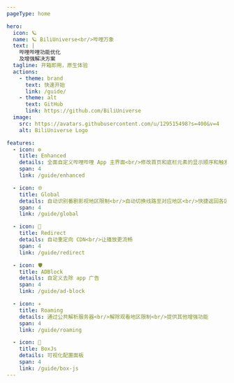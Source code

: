 ```yaml
---
pageType: home

hero:
  icon: 🪐
  name: 🪐 BiliUniverse<br/>哔哩万象
  text: |
    哔哩哔哩功能优化
    及增强解决方案
  tagline: 开箱即用，原生体验
  actions:
    - theme: brand
      text: 快速开始
      link: /guide/
    - theme: alt
      text: GitHub
      link: https://github.com/BiliUniverse
  image:
    src: https://avatars.githubusercontent.com/u/129515498?s=400&v=4
    alt: BiliUniverse Logo

features:
  - icon: ⚙
    title: Enhanced
    details: 全面自定义哔哩哔哩 App 主界面<br/>修改首页和底栏元素的显示顺序和触发功能
    span: 4
    link: /guide/enhanced

  - icon: 🌐
    title: Global
    details: 自动识别番剧影视地区限制<br/>自动切换线路至对应地区<br/>快捷返回各区域搜索结果
    span: 4
    link: /guide/global

  - icon: 🔀
    title: Redirect
    details: 自动重定向 CDN<br/>让播放更流畅
    span: 4
    link: /guide/redirect

  - icon: 🛡️
    title: ADBlock
    details: 自定义去除 app 广告
    span: 4
    link: /guide/ad-block

  - icon: ✈
    title: Roaming
    details: 通过公共解析服务器<br/>解除观看地区限制<br/>提供其他增强功能
    span: 4
    link: /guide/roaming

  - icon: 🧰
    title: BoxJs
    details: 可视化配置面板
    span: 4
    link: /guide/box-js
---
```

